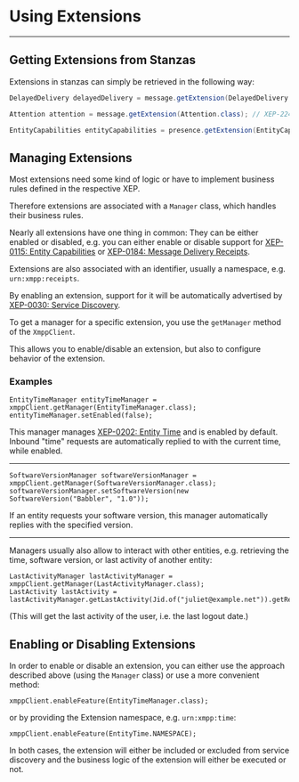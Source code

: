# Using Extensions
---

## Getting Extensions from Stanzas

Extensions in stanzas can simply be retrieved in the following way:

```java
DelayedDelivery delayedDelivery = message.getExtension(DelayedDelivery.class); // XEP-203
```
```java
Attention attention = message.getExtension(Attention.class); // XEP-224
```
```java
EntityCapabilities entityCapabilities = presence.getExtension(EntityCapabilities.class); // XEP-115
```

## Managing Extensions

Most extensions need some kind of logic or have to implement business rules defined in the respective XEP.

Therefore extensions are associated with a `Manager` class, which handles their business rules.

Nearly all extensions have one thing in common: They can be either enabled or disabled, e.g. you can either enable or disable
support for [XEP-0115: Entity Capabilities](https://xmpp.org/extensions/xep-0115.html) or [XEP-0184: Message Delivery Receipts](https://xmpp.org/extensions/xep-0184.html).

Extensions are also associated with an identifier, usually a namespace, e.g. `urn:xmpp:receipts`.

By enabling an extension, support for it will be automatically advertised by [XEP-0030: Service Discovery](https://xmpp.org/extensions/xep-0030.html).

To get a manager for a specific extension, you use the `getManager` method of the `XmppClient`.

This allows you to enable/disable an extension, but also to configure behavior of the extension.

### Examples

```
EntityTimeManager entityTimeManager = xmppClient.getManager(EntityTimeManager.class);
entityTimeManager.setEnabled(false);
```

This manager manages [XEP-0202: Entity Time](https://xmpp.org/extensions/xep-0202.html) and is enabled by default.
Inbound "time" requests are automatically replied to with the current time, while enabled.

---

```
SoftwareVersionManager softwareVersionManager = xmppClient.getManager(SoftwareVersionManager.class);
softwareVersionManager.setSoftwareVersion(new SoftwareVersion("Babbler", "1.0"));
```

If an entity requests your software version, this manager automatically replies with the specified version.

---

Managers usually also allow to interact with other entities, e.g. retrieving the time, software version, or last activity of another entity:

```
LastActivityManager lastActivityManager = xmppClient.getManager(LastActivityManager.class);
LastActivity lastActivity = lastActivityManager.getLastActivity(Jid.of("juliet@example.net")).getResult();
```

(This will get the last activity of the user, i.e. the last logout date.)

## Enabling or Disabling Extensions

In order to enable or disable an extension, you can either use the approach described above (using the `Manager` class) or use a more convenient method:

```
xmppClient.enableFeature(EntityTimeManager.class);
```

or by providing the Extension namespace, e.g. `urn:xmpp:time`:

```
xmppClient.enableFeature(EntityTime.NAMESPACE);
```

In both cases, the extension will either be included or excluded from service discovery and the business logic of the extension will either be executed or not.